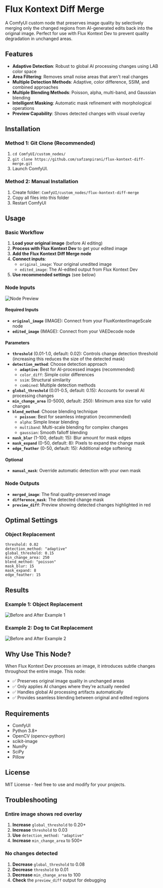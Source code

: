 # Flux Kontext Diff Merge

A ComfyUI custom node that preserves image quality by selectively merging only the changed regions from AI-generated edits back into the original image. Perfect for use with Flux Kontext Dev to prevent quality degradation in unchanged areas.

## Features

- **Adaptive Detection**: Robust to global AI processing changes using LAB color space
- **Area Filtering**: Removes small noise areas that aren't real changes
- **Multiple Detection Methods**: Adaptive, color difference, SSIM, and combined approaches
- **Multiple Blending Methods**: Poisson, alpha, multi-band, and Gaussian blending
- **Intelligent Masking**: Automatic mask refinement with morphological operations
- **Preview Capability**: Shows detected changes with visual overlay

## Installation

### Method 1: Git Clone (Recommended)
1. `cd ComfyUI/custom_nodes/`
2. `git clone https://github.com/safzanpirani/flux-kontext-diff-merge.git`
3. Launch ComfyUI.


### Method 2: Manual Installation
1. Create folder: `ComfyUI/custom_nodes/flux-kontext-diff-merge`
2. Copy all files into this folder
3. Restart ComfyUI

## Usage

### Basic Workflow
1. **Load your original image** (before AI editing)
2. **Process with Flux Kontext Dev** to get your edited image
3. **Add the Flux Kontext Diff Merge node**
4. **Connect inputs**:
   - `original_image`: Your original unedited image
   - `edited_image`: The AI-edited output from Flux Kontext Dev
5. **Use recommended settings** (see below)

### Node Inputs

![Node Preview](docs/node.png)

#### Required Inputs
- **`original_image`** (IMAGE): Connect from your FluxKontextImageScale node
- **`edited_image`** (IMAGE): Connect from your VAEDecode node

#### Parameters
- **`threshold`** (0.01-1.0, default: 0.02): Controls change detection threshold (increasing this reduces the size of the detected mask)
- **`detection_method`**: Choose detection approach
  - **`adaptive`**: Best for AI-processed images (recommended)
  - `color_diff`: Simple color differences
  - `ssim`: Structural similarity
  - `combined`: Multiple detection methods
- **`global_threshold`** (0.01-0.5, default: 0.15): Accounts for overall AI processing changes
- **`min_change_area`** (0-5000, default: 250): Minimum area size for valid changes
- **`blend_method`**: Choose blending technique
  - **`poisson`**: Best for seamless integration (recommended)
  - `alpha`: Simple linear blending
  - `multiband`: Multi-scale blending for complex changes
  - `gaussian`: Smooth falloff blending
- **`mask_blur`** (1-100, default: 15): Blur amount for mask edges
- **`mask_expand`** (0-50, default: 8): Pixels to expand the change mask
- **`edge_feather`** (0-50, default: 15): Additional edge softening

#### Optional
- **`manual_mask`**: Override automatic detection with your own mask

### Node Outputs
- **`merged_image`**: The final quality-preserved image
- **`difference_mask`**: The detected change mask
- **`preview_diff`**: Preview showing detected changes highlighted in red

## Optimal Settings

### Object Replacement
```
threshold: 0.02
detection_method: "adaptive"
global_threshold: 0.15
min_change_area: 250
blend_method: "poisson"
mask_blur: 15
mask_expand: 8
edge_feather: 15
```

## Results

### Example 1: Object Replacement
![Before and After Example 1](docs/before%20after.png)

### Example 2: Dog to Cat Replacement
![Before and After Example 2](docs/before%20after%201.png)

## Why Use This Node?

When Flux Kontext Dev processes an image, it introduces subtle changes throughout the entire image. This node:

- ✅ Preserves original image quality in unchanged areas
- ✅ Only applies AI changes where they're actually needed
- ✅ Handles global AI processing artifacts automatically
- ✅ Provides seamless blending between original and edited regions

## Requirements

- ComfyUI
- Python 3.8+
- OpenCV (opencv-python)
- scikit-image
- NumPy
- SciPy
- Pillow

## License

MIT License - feel free to use and modify for your projects.

## Troubleshooting

### Entire image shows red overlay
1. **Increase** `global_threshold` to 0.20+
2. **Increase** `threshold` to 0.03
3. **Use** `detection_method: "adaptive"`
4. **Increase** `min_change_area` to 500+

### No changes detected
1. **Decrease** `global_threshold` to 0.08
2. **Decrease** `threshold` to 0.01
3. **Decrease** `min_change_area` to 100
4. **Check** the `preview_diff` output for debugging 